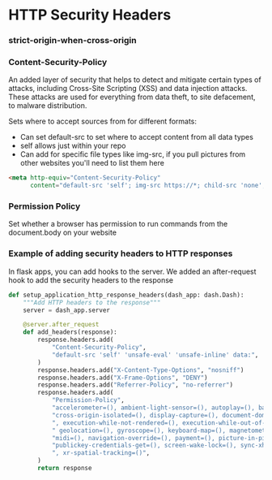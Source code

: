 # HTTP Security Headers



### strict-origin-when-cross-origin


### Content-Security-Policy

An added layer of security that helps to detect and mitigate certain types of attacks, including Cross-Site Scripting (XSS) and data injection attacks. These attacks are used for everything from data theft, to site defacement, to malware distribution.

Sets where to accept sources from for different formats:
- Can set default-src to set where to accept content from all data types
- self allows just within your repo
- Can add for specific file types like img-src, if you pull pictures from other websites you'll need to list them here 

```html
<meta http-equiv="Content-Security-Policy"
      content="default-src 'self'; img-src https://*; child-src 'none';">
```
   
### Permission Policy

Set whether a browser has permission to run commands from the document.body on your website


### Example of adding security headers to HTTP responses
      
In flask apps, you can add hooks to the server. We added an after-request hook to add the security headers to the response

```python
def setup_application_http_response_headers(dash_app: dash.Dash):
    """Add HTTP headers to the response"""
    server = dash_app.server

    @server.after_request
    def add_headers(response):
        response.headers.add(
            "Content-Security-Policy",
            "default-src 'self' 'unsafe-eval' 'unsafe-inline' data:",
        )
        response.headers.add("X-Content-Type-Options", "nosniff")
        response.headers.add("X-Frame-Options", "DENY")
        response.headers.add("Referrer-Policy", "no-referrer")
        response.headers.add(
            "Permission-Policy",
            "accelerometer=(), ambient-light-sensor=(), autoplay=(), battery=(), camera=(), "
            "cross-origin-isolated=(), display-capture=(), document-domain=(), encrypted-media=()"
            ", execution-while-not-rendered=(), execution-while-out-of-viewport=(), fullscreen=(),"
            " geolocation=(), gyroscope=(), keyboard-map=(), magnetometer=(), microphone=(), "
            "midi=(), navigation-override=(), payment=(), picture-in-picture=(), "
            "publickey-credentials-get=(), screen-wake-lock=(), sync-xhr=(), usb=(), web-share=()"
            ", xr-spatial-tracking=()",
        )
        return response

```
